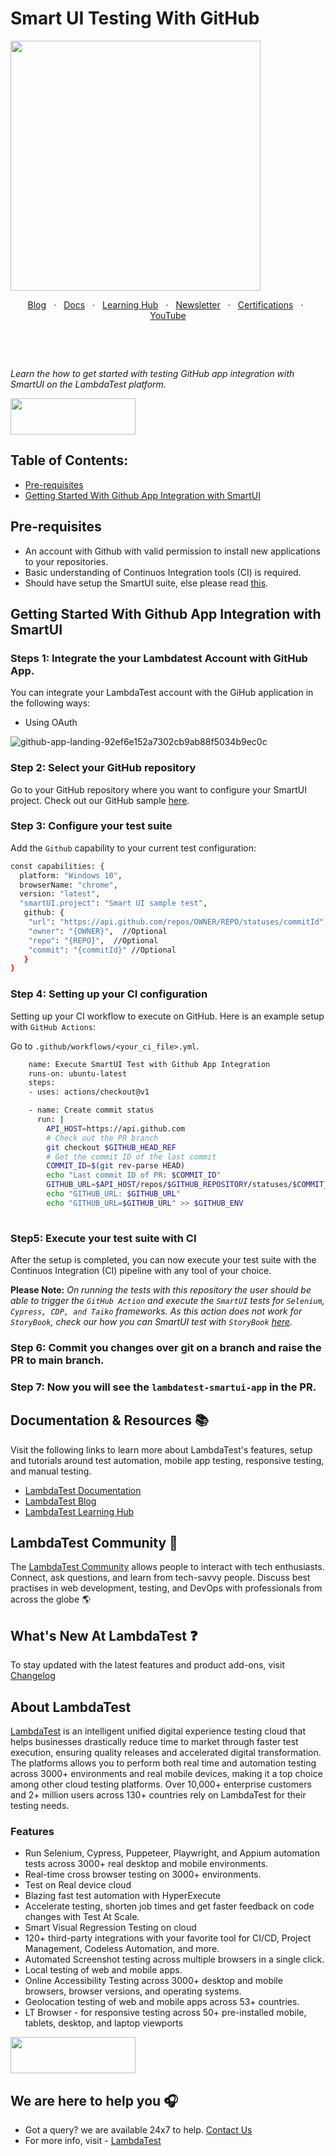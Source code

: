  <h1>Smart UI Testing With GitHub</h1>

<img height="400" src="https://user-images.githubusercontent.com/126776938/232716259-60606fe2-d9ed-4449-9586-321a5950308e.png">

  <p align="center">
  <a href="https://www.lambdatest.com/blog/?utm_source=github&utm_medium=repo&utm_campaign=playwright-sample" target="_bank">Blog</a>
  &nbsp; &#8901; &nbsp;
  <a href="https://www.lambdatest.com/support/docs/?utm_source=github&utm_medium=repo&utm_campaign=playwright-sample" target="_bank">Docs</a>
  &nbsp; &#8901; &nbsp;
  <a href="https://www.lambdatest.com/learning-hub/?utm_source=github&utm_medium=repo&utm_campaign=playwright-sample" target="_bank">Learning Hub</a>
  &nbsp; &#8901; &nbsp;
  <a href="https://www.lambdatest.com/newsletter/?utm_source=github&utm_medium=repo&utm_campaign=playwright-sample" target="_bank">Newsletter</a>
  &nbsp; &#8901; &nbsp;
  <a href="https://www.lambdatest.com/certifications/?utm_source=github&utm_medium=repo&utm_campaign=playwright-sample" target="_bank">Certifications</a>
  &nbsp; &#8901; &nbsp;
  <a href="https://www.youtube.com/c/LambdaTest" target="_bank">YouTube</a>
</p>


&emsp;
&emsp;


&emsp;


*Learn the how to get started with testing GitHub app integration with SmartUI on the LambdaTest platform.*

[<img height="58" width="200" src="https://user-images.githubusercontent.com/70570645/171866795-52c11b49-0728-4229-b073-4b704209ddde.png">](https://accounts.lambdatest.com/register?utm_source=github&utm_medium=repo&utm_campaign=playwright-sample)


## Table of Contents:

* [Pre-requisites](#pre-requisites)
* [Getting Started With Github App Integration with SmartUI](#getting-started-with-github-app-integration-with-smartui)


## Pre-requisites

* An account with Github with valid permission to install new applications to your repositories.
* Basic understanding of Continuos Integration tools (CI) is required.
* Should have setup the SmartUI suite, else please read [this](https://www.lambdatest.com/support/docs/selenium-visual-regression/).

## Getting Started With Github App Integration with SmartUI

### Steps 1: Integrate the your Lambdatest Account with GitHub App. 

You can integrate your LambdaTest account with the GiHub application in the following ways:

- Using OAuth

![github-app-landing-92ef6e152a7302cb9ab88f5034b9ec0c](https://user-images.githubusercontent.com/126776938/232715867-f375b4df-1bc9-4e88-8340-44e986be2e9a.png)


### Step 2: Select your GitHub repository 

Go to your GitHub repository where you want to configure your SmartUI project. Check out our GitHub sample [here](https://github.com/LambdaTest/smartui-node-sample).

### Step 3: Configure your test suite

Add the `Github` capability to your current test configuration:

```bash
const capabilities: {
  platform: "Windows 10",
  browserName: "chrome",
  version: "latest",
  "smartUI.project": "Smart UI sample test",
   github: {
    "url": "https://api.github.com/repos/OWNER/REPO/statuses/commitId", // Mandatory
    "owner": "{OWNER}",  //Optional
    "repo": "{REPO}",  //Optional
    "commit": "{commitId}" //Optional
   }
}
```

### Step 4: Setting up your CI configuration

Setting up your CI workflow to execute on GitHub. Here is an example setup with `GitHub Actions`:

Go to `.github/workflows/<your_ci_file>.yml`.

```bash
    name: Execute SmartUI Test with Github App Integration
    runs-on: ubuntu-latest
    steps:
    - uses: actions/checkout@v1

    - name: Create commit status
      run: |
        API_HOST=https://api.github.com
        # Check out the PR branch
        git checkout $GITHUB_HEAD_REF
        # Get the commit ID of the last commit
        COMMIT_ID=$(git rev-parse HEAD)
        echo "Last commit ID of PR: $COMMIT_ID"
        GITHUB_URL=$API_HOST/repos/$GITHUB_REPOSITORY/statuses/$COMMIT_ID
        echo "GITHUB_URL: $GITHUB_URL"
        echo "GITHUB_URL=$GITHUB_URL" >> $GITHUB_ENV
        
```

### Step5: Execute your test suite with CI

After the setup is completed, you can now execute your test suite with the Continuos Integration (CI) pipeline with any tool of your choice.

**Please Note:** *On running the tests with this repository the user should be able to trigger the `GitHub Action` and execute the `SmartUI` tests for `Selenium`, `Cypress, CDP, and Taiko` frameworks. As this action does not work for `StoryBook`, check our how you can SmartUI test with `StoryBook` [here](https://github.com/LambdaTest/smartui-storybook).* 

### Step 6: Commit you changes over git on a branch and raise the PR to main branch.

### Step 7: Now you will see the `lambdatest-smartui-app` in the PR.

## Documentation & Resources :books:
      
Visit the following links to learn more about LambdaTest's features, setup and tutorials around test automation, mobile app testing, responsive testing, and manual testing.

* [LambdaTest Documentation](https://www.lambdatest.com/support/docs/?utm_source=github&utm_medium=repo&utm_campaign=playwright-sample)
* [LambdaTest Blog](https://www.lambdatest.com/blog/?utm_source=github&utm_medium=repo&utm_campaign=playwright-sample)
* [LambdaTest Learning Hub](https://www.lambdatest.com/learning-hub/?utm_source=github&utm_medium=repo&utm_campaign=playwright-sample)    

## LambdaTest Community :busts_in_silhouette:

The [LambdaTest Community](https://community.lambdatest.com/?utm_source=github&utm_medium=repo&utm_campaign=playwright-sample) allows people to interact with tech enthusiasts. Connect, ask questions, and learn from tech-savvy people. Discuss best practises in web development, testing, and DevOps with professionals from across the globe 🌎

## What's New At LambdaTest ❓

To stay updated with the latest features and product add-ons, visit [Changelog](https://changelog.lambdatest.com/) 
      
## About LambdaTest

[LambdaTest](https://www.lambdatest.com?utm_source=github&utm_medium=repo&utm_campaign=playwright-sample) is an intelligent unified digital experience testing cloud that helps businesses drastically reduce time to market through faster test execution, ensuring quality releases and accelerated digital transformation. The platforms allows you to perform both real time and automation testing across 3000+ environments and real mobile devices, making it a top choice among other cloud testing platforms. Over 10,000+ enterprise customers and 2+ million users across 130+ countries rely on LambdaTest for their testing needs. 

### Features

* Run Selenium, Cypress, Puppeteer, Playwright, and Appium automation tests across 3000+ real desktop and mobile environments.
* Real-time cross browser testing on 3000+ environments.
* Test on Real device cloud
* Blazing fast test automation with HyperExecute
* Accelerate testing, shorten job times and get faster feedback on code changes with Test At Scale.
* Smart Visual Regression Testing on cloud
* 120+ third-party integrations with your favorite tool for CI/CD, Project Management, Codeless Automation, and more.
* Automated Screenshot testing across multiple browsers in a single click.
* Local testing of web and mobile apps.
* Online Accessibility Testing across 3000+ desktop and mobile browsers, browser versions, and operating systems.
* Geolocation testing of web and mobile apps across 53+ countries.
* LT Browser - for responsive testing across 50+ pre-installed mobile, tablets, desktop, and laptop viewports
    
[<img height="58" width="200" src="https://user-images.githubusercontent.com/70570645/171866795-52c11b49-0728-4229-b073-4b704209ddde.png">](https://accounts.lambdatest.com/register?utm_source=github&utm_medium=repo&utm_campaign=playwright-sample)
      
## We are here to help you :headphones:

* Got a query? we are available 24x7 to help. [Contact Us](mailto:support@lambdatest.com)
* For more info, visit - [LambdaTest](https://www.lambdatest.com/?utm_source=github&utm_medium=repo&utm_campaign=playwright-sample)
   
